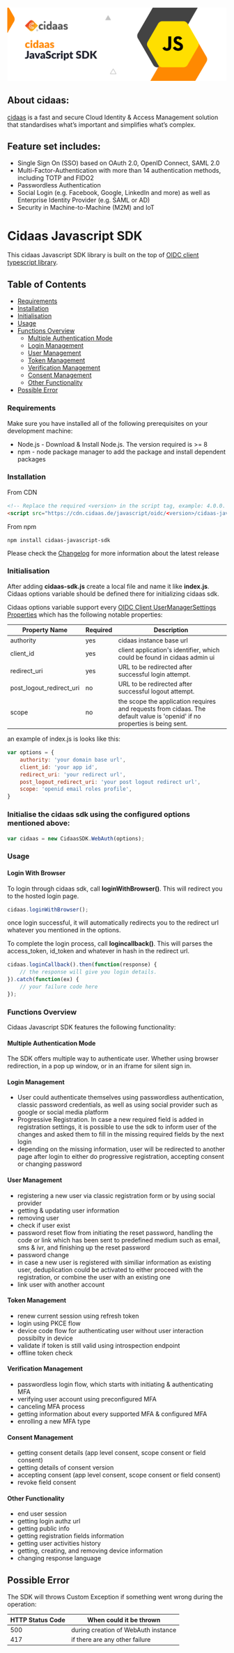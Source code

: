![Logo](https://raw.githubusercontent.com/Cidaas/cidaas-javascript-sdk/master/logo.jpg)

## About cidaas:
[cidaas](https://www.cidaas.com)
 is a fast and secure Cloud Identity & Access Management solution that standardises what’s important and simplifies what’s complex.

## Feature set includes:
* Single Sign On (SSO) based on OAuth 2.0, OpenID Connect, SAML 2.0 
* Multi-Factor-Authentication with more than 14 authentication methods, including TOTP and FIDO2 
* Passwordless Authentication 
* Social Login (e.g. Facebook, Google, LinkedIn and more) as well as Enterprise Identity Provider (e.g. SAML or AD) 
* Security in Machine-to-Machine (M2M) and IoT

# Cidaas Javascript SDK

This cidaas Javascript SDK library is built on the top of [OIDC client typescript library](https://github.com/authts/oidc-client-ts). 

## Table of Contents

<!--ts-->
* [Requirements](#requirements)
* [Installation](#installation)
* [Initialisation](#initialisation)
* [Usage](#usage)
* [Functions Overview](#functions-overview)
    <!--ts-->
    * [Multiple Authentication Mode](#multiple-authentication-mode)
    * [Login Management](#login-management)
    * [User Management](#user-management)
    * [Token Management](#token-management)
    * [Verification Management](#verification-management)
    * [Consent Management](#consent-management)
    * [Other Functionality](#other-functionality)
    <!--te-->
* [Possible Error](#possible-error)

### Requirements

Make sure you have installed all of the following prerequisites on your development machine:
* Node.js - Download & Install Node.js. The version required is >= 8
* npm - node package manager to add the package and install dependent packages

### Installation

From CDN

```html
<!-- Replace the required <version> in the script tag, example: 4.0.0. All the released tag can be found https://www.npmjs.com/package/cidaas-javascript-sdk?activeTab=versions -->
<script src="https://cdn.cidaas.de/javascript/oidc/<version>/cidaas-javascript-sdk.min.js"></script>
```

From npm

```
npm install cidaas-javascript-sdk
```

Please check the [Changelog](https://github.com/Cidaas/cidaas-sdk-javascript-v2/blob/master/CHANGELOG.md) for more information about the latest release

### Initialisation

After adding **cidaas-sdk.js** create a local file and name it like **index.js**. Cidaas options variable should be defined there for initializing cidaas sdk.

Cidaas options variable support every [OIDC Client UserManagerSettings Properties](https://authts.github.io/oidc-client-ts/interfaces/UserManagerSettings.html) which has the following notable properties:

| Property Name | Required | Description |
| ------ | ------ | ------ |
| authority | yes | cidaas instance base url |
| client_id | yes | client application's identifier, which could be found in cidaas admin ui |
| redirect_uri | yes | URL to be redirected after successful login attempt. |
| post_logout_redirect_uri | no | URL to be redirected after successful logout attempt. |
| scope | no | the scope the application requires and requests from cidaas. The default value is 'openid' if no properties is being sent. |

an example of index.js is looks like this:

```js
var options = {
    authority: 'your domain base url',
    client_id: 'your app id',
    redirect_uri: 'your redirect url',
    post_logout_redirect_uri: 'your post logout redirect url',
    scope: 'openid email roles profile',
}
```

### Initialise the cidaas sdk using the configured options mentioned above:

```js
var cidaas = new CidaasSDK.WebAuth(options);
```

### Usage

#### Login With Browser

To login through cidaas sdk, call **loginWithBrowser()**. This will redirect you to the hosted login page.

```js
cidaas.loginWithBrowser();
```

once login successful, it will automatically redirects you to the redirect url whatever you mentioned in the options.

To complete the login process, call **logincallback()**. This will parses the access_token, id_token and whatever in hash in the redirect url.

```js
cidaas.loginCallback().then(function(response) {
    // the response will give you login details.
}).catch(function(ex) {
    // your failure code here
});
```

### Functions Overview

Cidaas Javascript SDK features the following functionality:

#### Multiple Authentication Mode
The SDK offers multiple way to authenticate user. Whether using browser redirection, in a pop up window, or in an iframe for silent sign in. 

#### Login Management
* User could authenticate themselves using passwordless authentication, classic password credentials, as well as using social provider such as google or social media platform
* Progressive Registration. In case a new required field is added in registration settings, it is possible to use the sdk to inform user of the changes and asked them to fill in the missing required fields by the next login
* depending on the missing information, user will be redirected to another page after login to either do progressive registration, accepting consent or changing password

#### User Management
* registering a new user via classic registration form or by using social provider
* getting & updating user information
* removing user
* check if user exist
* password reset flow from initiating the reset password, handling the code or link which has been sent to predefined medium such as email, sms & ivr, and finishing up the reset password
* password change
* in case a new user is registered with similiar information as existing user, deduplication could be activated to either proceed with the registration, or combine the user with an existing one
* link user with another account

#### Token Management
* renew current session using refresh token
* login using PKCE flow
* device code flow for authenticating user without user interaction possibilty in device
* validate if token is still valid using introspection endpoint
* offline token check

#### Verification Management
* passwordless login flow, which starts with initiating & authenticating MFA
* verifying user account using preconfigured MFA
* canceling MFA process
* getting information about every supported MFA & configured MFA
* enrolling a new MFA type

#### Consent Management
* getting consent details (app level consent, scope consent or field consent)
* getting details of consent version
* accepting consent (app level consent, scope consent or field consent)
* revoke field consent

#### Other Functionality
* end user session
* getting login authz url
* getting public info
* getting registration fields information
* getting user activities history
* getting, creating, and removing device information
* changing response language

## Possible Error

The SDK will throws Custom Exception if something went wrong during the operation:

| HTTP Status Code | When could it be thrown |
|----------------- | ----------------------- |
|  500 | during creation of WebAuth instance |
|  417 | if there are any other failure |
